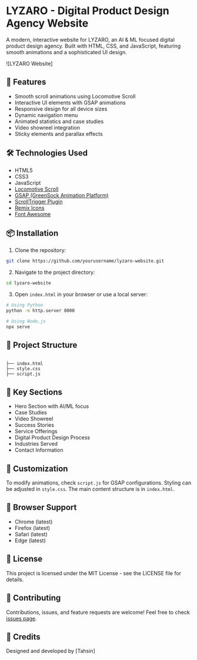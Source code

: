# LYZARO - Digital Product Design Agency Website

A modern, interactive website for LYZARO, an AI & ML focused digital product design agency. Built with HTML, CSS, and JavaScript, featuring smooth animations and a sophisticated UI design.

![LYZARO Website]

## 🚀 Features

- Smooth scroll animations using Locomotive Scroll
- Interactive UI elements with GSAP animations
- Responsive design for all device sizes
- Dynamic navigation menu
- Animated statistics and case studies
- Video showreel integration
- Sticky elements and parallax effects

## 🛠️ Technologies Used

- HTML5
- CSS3
- JavaScript
- [Locomotive Scroll](https://github.com/locomotivemtl/locomotive-scroll)
- [GSAP (GreenSock Animation Platform)](https://greensock.com/gsap/)
- [ScrollTrigger Plugin](https://greensock.com/scrolltrigger/)
- [Remix Icons](https://remixicon.com/)
- [Font Awesome](https://fontawesome.com/)

## 📦 Installation

1. Clone the repository:
```bash
git clone https://github.com/yourusername/lyzaro-website.git
```

2. Navigate to the project directory:
```bash
cd lyzaro-website
```

3. Open `index.html` in your browser or use a local server:
```bash
# Using Python
python -m http.server 8000

# Using Node.js
npx serve
```

## 🎨 Project Structure

```

├── index.html
├── style.css
├── script.js
```

## 🌟 Key Sections

- Hero Section with AI/ML focus
- Case Studies
- Video Showreel
- Success Stories
- Service Offerings
- Digital Product Design Process
- Industries Served
- Contact Information

## 🔧 Customization

To modify animations, check `script.js` for GSAP configurations. Styling can be adjusted in `style.css`. The main content structure is in `index.html`.

## 📱 Browser Support

- Chrome (latest)
- Firefox (latest)
- Safari (latest)
- Edge (latest)

## 📄 License

This project is licensed under the MIT License - see the LICENSE file for details.

## 🤝 Contributing

Contributions, issues, and feature requests are welcome! Feel free to check [issues page](your-repo-issues-link).

## 👥 Credits

Designed and developed by [Tahsin]
